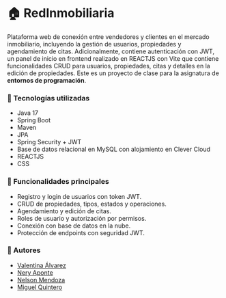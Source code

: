 # 🏠 RedInmobiliaria 

Plataforma web de conexión entre vendedores y clientes en el mercado inmobiliario, incluyendo la gestión de usuarios, propiedades y agendamiento de citas. Adicionalmente, contiene autenticación con JWT, un panel de inicio en frontend realizado en REACTJS con Vite que contiene funcionalidades CRUD para usuarios, propiedades, citas y detalles en la edición de propiedades. Este es un proyecto de clase para la asignatura de **entornos de programación**.

### 🔧 Tecnologías utilizadas
- Java 17
- Spring Boot
- Maven
- JPA
- Spring Security + JWT
- Base de datos relacional en MySQL con alojamiento en Clever Cloud
- REACTJS
- CSS
  
### 🚀 Funcionalidades principales
- Registro y login de usuarios con token JWT.
- CRUD de propiedades, tipos, estados y operaciones.
- Agendamiento y edición de citas.
- Roles de usuario y autorización por permisos.
- Conexión con base de datos en la nube.
- Protección de endpoints con seguridad JWT.

### 👤 Autores
- [Valentina Álvarez](https://github.com/valentinav03)
- [Nery Aponte](https://github.com/NeryAponte98)
- [Nelson Mendoza](https://github.com/NelsonMendoza1021)
- [Miguel Quintero](https://github.com/quinteromiguel)
